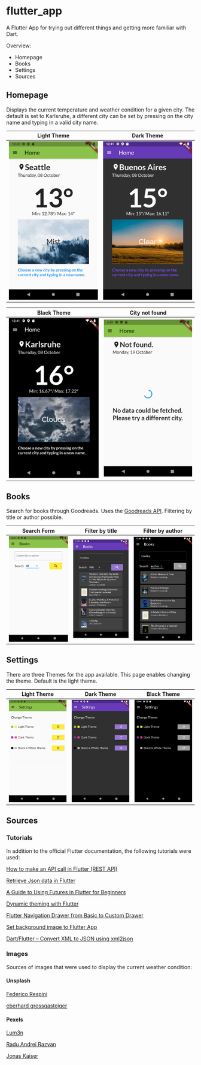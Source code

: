 # flutter_app

A Flutter App for trying out different things and getting more familiar with Dart.

Overview:
- Homepage
- Books
- Settings
- Sources

## Homepage
Displays the current temperature and weather condition for a given city. The default is set to Karlsruhe, 
a different city can be set by pressing on the city name and typing in a valid city name.

Light Theme             |  Dark Theme
:-------------------------:|:-------------------------:
![](assets/images/Homepage1.png)  |  ![](assets/images/Homepage2.png)

Black Theme             |  City not found
:-------------------------:|:-------------------------:
![](assets/images/Homepage3.png)  |  ![](assets/images/Homepage4.png)

## Books
Search for books through Goodreads. Uses the [Goodreads API](https://www.goodreads.com/api). Filtering by title or author possible.

Search Form             |  Filter by title           |  Filter by author
:-------------------------:|:-------------------------:|:-------------------------:
![](assets/images/Books1.png)  |  ![](assets/images/Books2.png)  |  ![](assets/images/Books3.png)


## Settings
There are three Themes for the app available. This page enables changing the theme. Default is the light theme.

Light Theme             |  Dark Theme                |  Black Theme
:-------------------------:|:-------------------------:|:-------------------------:
![](assets/images/Settings1.png)  |  ![](assets/images/Settings2.png)  |  ![](assets/images/Settings3.png)


## Sources

### Tutorials

In addition to the official Flutter documentation, the following tutorials were used:

[How to make an API call in Flutter (REST API)](https://ayusch.com/how-to-make-an-api-call-in-flutter-rest-api/)

[Retrieve Json data in Flutter](https://medium.com/oceanize-geeks/retrieve-json-data-in-flutter-49c8fcd3e8c6)

[A Guide to Using Futures in Flutter for Beginners](https://medium.com/flutter-community/a-guide-to-using-futures-in-flutter-for-beginners-ebeddfbfb967)

[Dynamic theming with Flutter](https://medium.com/flutter-community/dynamic-theming-with-flutter-78681285d85f)

[Flutter Navigation Drawer from Basic to Custom Drawer](https://medium.com/flutterpub/flutter-navigation-drawer-from-basic-to-custom-drawer-66a60d27d687)

[Set background image to Flutter App](https://mightytechno.com/background-image-flutter/)

[Dart/Flutter – Convert XML to JSON using xml2json](https://bezkoder.com/dart-flutter-xml-to-json-xml2json/)

### Images
Sources of images that were used to display the current weather condition:

#### Unsplash

[Federico Respini](https://unsplash.com/photos/sYffw0LNr7s)

[eberhard grossgasteiger](https://unsplash.com/photos/pgTu7tevuro)

#### Pexels

[Lum3n](https://www.pexels.com/photo/green-pine-trees-covered-with-fogs-under-white-sky-during-daytime-167699/)

[Radu Andrei Razvan](https://www.pexels.com/photo/photography-of-trees-covered-with-snow-773594/)

[Jonas Kaiser](https://unsplash.com/photos/I621uimW8p0)

